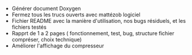 * Générer document Doxygen
* Fermez tous les trucs ouverts avec mattézob logiciel
* Fichier README avec la manière d'utilisation, nos bugs résiduels, et les fichiers testés
* Rapprt de 1 a 2 pages ( fonctionnement, test, bug, structure fichier compréser, choix technique)
* Améliorer l'affichage du compresseur

